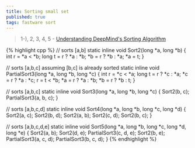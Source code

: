 ```yaml
---
title: Sorting small set
published: true
tags: fastware sort
---
```

> 1-), 2, 3, 4, 5 - [Understanding DeepMind's Sorting Algorithm](https://justine.lol/sorting/)

{% highlight cpp %}
// sorts [a,b]
static inline void Sort2(long *a, long *b) {
  int r = *a < *b;
  long t = r ? *a : *b;
  *b = r ? *b : *a;
  *a = t;
}

// sorts [a,b,c] assuming [b,c] is already sorted
static inline void PartialSort3(long *a, long *b, long *c) {
  int r = *c < *a;
  long t = r ? *c : *a;
  *c = r ? *a : *c;
  r = t < *b;
  *a = r ? *a : *b;
  *b = r ? *b : t;
}

// sorts [a,b,c]
static inline void Sort3(long *a, long *b, long *c) {
  Sort2(b, c);
  PartialSort3(a, b, c);
}

// sorts [a,b,c,d]
static inline void Sort4(long *a, long *b, long *c, long *d) {
  Sort2(a, c);
  Sort2(b, d);
  Sort2(a, b);
  Sort2(c, d);
  Sort2(b, c);
}

// sorts [a,b,c,d,e]
static inline void Sort5(long *a, long *b, long *c, long *d, long *e) {
  Sort2(a, b);
  Sort2(d, e);
  PartialSort3(c, d, e);
  Sort2(b, e);
  PartialSort3(a, c, d);
  PartialSort3(b, c, d);
}
{% endhighlight %}